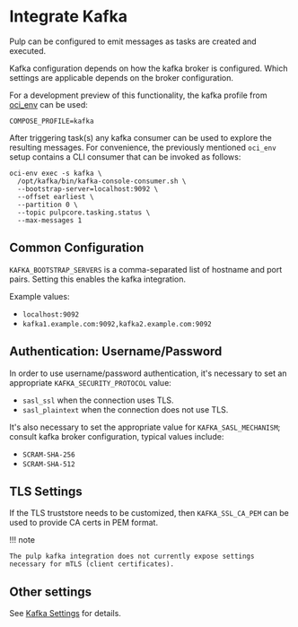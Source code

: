 # Integrate Kafka

Pulp can be configured to emit messages as tasks are created and executed.

Kafka configuration depends on how the kafka broker is configured. Which settings are applicable depends on the broker
configuration.

For a development preview of this functionality, the kafka profile from
[oci_env](https://github.com/pulp/oci_env/pull/159) can be used:

```
COMPOSE_PROFILE=kafka
```

After triggering task(s) any kafka consumer can be used to explore the resulting messages.
For convenience, the previously mentioned `oci_env` setup contains a CLI consumer that can be invoked as follows:

```shell
oci-env exec -s kafka \
  /opt/kafka/bin/kafka-console-consumer.sh \
  --bootstrap-server=localhost:9092 \
  --offset earliest \
  --partition 0 \
  --topic pulpcore.tasking.status \
  --max-messages 1
```

## Common Configuration

`KAFKA_BOOTSTRAP_SERVERS` is a comma-separated list of hostname and port pairs. Setting this enables the kafka
integration.

Example values:

- `localhost:9092`
- `kafka1.example.com:9092,kafka2.example.com:9092`

## Authentication: Username/Password

In order to use username/password authentication, it's necessary to set an appropriate `KAFKA_SECURITY_PROTOCOL` value:

- `sasl_ssl` when the connection uses TLS.
- `sasl_plaintext` when the connection does not use TLS.

It's also necessary to set the appropriate value for `KAFKA_SASL_MECHANISM`; consult kafka broker configuration, typical
values include:

- `SCRAM-SHA-256`
- `SCRAM-SHA-512`

## TLS Settings

If the TLS truststore needs to be customized, then `KAFKA_SSL_CA_PEM` can be used to provide CA certs in PEM format.

!!! note

    The pulp kafka integration does not currently expose settings necessary for mTLS (client certificates).

## Other settings

See [Kafka Settings](../reference/settings.md#kafka-settings) for details.
